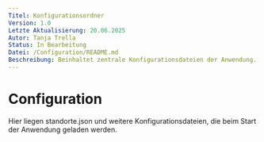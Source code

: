 ```yaml
---
Titel: Konfigurationsordner
Version: 1.0
Letzte Aktualisierung: 20.06.2025
Autor: Tanja Trella
Status: In Bearbeitung
Datei: /Configuration/README.md
Beschreibung: Beinhaltet zentrale Konfigurationsdateien der Anwendung.
---
```


# Configuration

Hier liegen standorte.json und weitere Konfigurationsdateien, die beim Start der Anwendung geladen werden.
